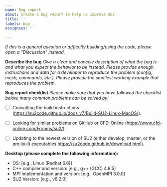 ```yaml
---
name: Bug report
about: Create a bug report to help us improve SU2
title: ''
labels: bug
assignees: ''

---
```


*If this is a general question or difficulty building/using the code, please open a "Discussion" instead.*

**Describe the bug**
*Give a clear and concise description of what the bug is and what you expect the behavior to be instead. Please provide enough instructions and data for a developer to reproduce the problem (config, mesh, commands, etc.). Please provide the smallest working example that reproduces the problem.*


**Bug report checklist**
*Please make sure that you have followed the checklist below, many common problems can be solved by:*

- [ ] Consulting the build instructions (https://su2code.github.io/docs_v7/Build-SU2-Linux-MacOS/).
- [ ] Looking for similar problems on GitHub or CFD-Online (https://www.cfd-online.com/Forums/su2/).
- [ ] Updating to the newest version of SU2 (either develop, master, or the pre-built executables https://su2code.github.io/download.html).


**Desktop (please complete the following information):**
 - OS: [e.g., Linux (Redhat 6.6)]
 - C++ compiler and version: [e.g., g++ (GCC) 4.8.5]
 - MPI implementation and version: [e.g., OpenMPI 3.0.0]
 - SU2 Version: [e.g., v6.2.0]


